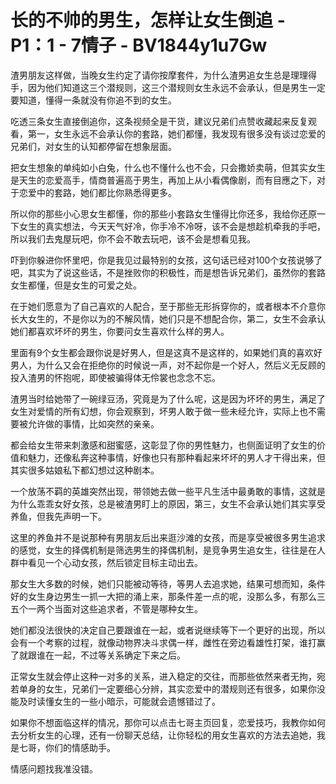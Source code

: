# 长的不帅的男生，怎样让女生倒追 - P1：1 - 7情子 - BV1844y1u7Gw

渣男朋友这样做，当晚女生约定了请你按摩套件，为什么渣男追女生总是理理得手，因为他们知道这三个潜规则，这三个潜规则女生永远不会承认，但是男生一定要知道，懂得一条就没有你追不到的女生。

吃透三条女生直接倒追你，这条视频全是干货，建议兄弟们点赞收藏起来反复观看，第一，女生永远不会承认你的套路，她们都懂，我发现有很多没有谈过恋爱的兄弟们，对女生的认知都停留在想象层面。

把女生想象的单纯如小白兔，什么也不懂什么也不会，只会撒娇卖萌，但其实女生是天生的恋爱高手，情商普遍高于男生，再加上从小看偶像剧，而有目應之下，对于恋爱中的套路，她们都比你熟悉得更多。

所以你的那些小心思女生都懂，你的那些小套路女生懂得比你还多，我给你还原一下女生的真实想法，今天天气好冷，你手冷不冷呀，该不会是想趁机牵我的手吧，所以我们去鬼屋玩吧，你不会不敢去玩吧，该不会是想看见我。

吓到你躲进你怀里吧，你是我见过最特别的女孩，这句话已经对100个女孩说够了吧，其实为了说这些话，不是挫败你的积极性，而是想告诉兄弟们，虽然你的套路女生都懂，但是女生的可爱之处。

在于她们愿意为了自己喜欢的人配合，至于那些无形拆穿你的，或者根本不介意你长大女生的，不是你以为的不解风情，她们只是不想配合你，第二，女生不会承认她们都喜欢坏坏的男生，你要问女生喜欢什么样的男人。

里面有9个女生都会跟你说是好男人，但是这真不是这样的，如果她们真的喜欢好男人，为什么又会在拒绝你的时候说一声，对不起你是一个好人，然后义无反顾的投入渣男的怀抱呢，即使被骗得体无伶裳也念念不忘。

渣男当时给她带了一碗绿豆汤，究竟是为了什么呢，这是因为坏坏的男生，满足了女生对爱情的所有幻想，你会观察到，坏男人敢于做一些未经允许，实际上也不需要被允许做的事情，比如突然的亲亲。

都会给女生带来刺激感和甜蜜感，这彰显了你的男性魅力，也侧面证明了女生的价值和魅力，还像私奔这种事情，好像也只有那种看起来坏坏的男人才干得出来，但其实很多姑娘私下都幻想过这种剧本。

一个放荡不羁的英雄突然出现，带领她去做一些平凡生活中最勇敢的事情，这就是为什么乖乖女好女孩，总是被渣男盯上的原因，第三，女生不会承认她们其实享受养鱼，但我先声明一下。

这里的养鱼并不是说那种有男朋友后出来逛沙滩的女孩，而是享受被很多男生追求的感觉，女生的择偶机制是筛选男生的择偶机制，是竞争男生追女生，往往是在人群中看见一个心动女孩，然后锁定目标主动出去。

那女生大多数的时候，她们只能被动等待，等男人去追求她，结果可想而知，条件好的女生身边男生一抓一大把的涌上来，那条件差一点的呢，没那么多，有那么三五个一两个当面对这些追求者，不管是哪种女生。

她们都没法很快的决定自己要跟谁在一起，或者说继续等下一个更好的出现，所以会有一个考察的过程，就像动物界决斗求偶一样，雌性在旁边看雄性打架，谁打赢了就跟谁在一起，不过等关系确定下来之后。

正常女生就会停止这种一对多的关系，进入稳定的交往，而那些依然来者无拘，宛若单身的女生，兄弟们一定要细心分辨，其实恋爱中的潜规则还有很多，如果你没能及时读懂女生的一些小暗示，可能就会遗憾错过了。

如果你不想面临这样的情况，那你可以点击七哥主页回复，恋爱技巧，我教你如何去分析女生的心理，还有一份聊天总结，让你轻松的用女生喜欢的方法去追她，我是七哥，你们的情感助手。

情感问题找我准没错。